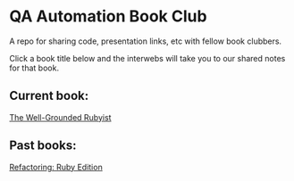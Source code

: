 # QA Automation Book Club

A repo for sharing code, presentation links, etc with fellow book clubbers.

Click a book title below and the interwebs will take you to our shared notes for that book.

## Current book:

[The Well-Grounded Rubyist](https://github.com/mycargus/autobots-can-read-too/tree/master/the_well_grounded_rubyist/README.md)

## Past books:

[Refactoring: Ruby Edition](https://github.com/mycargus/autobots-can-read-too/tree/master/refactoring_ruby/README.md)